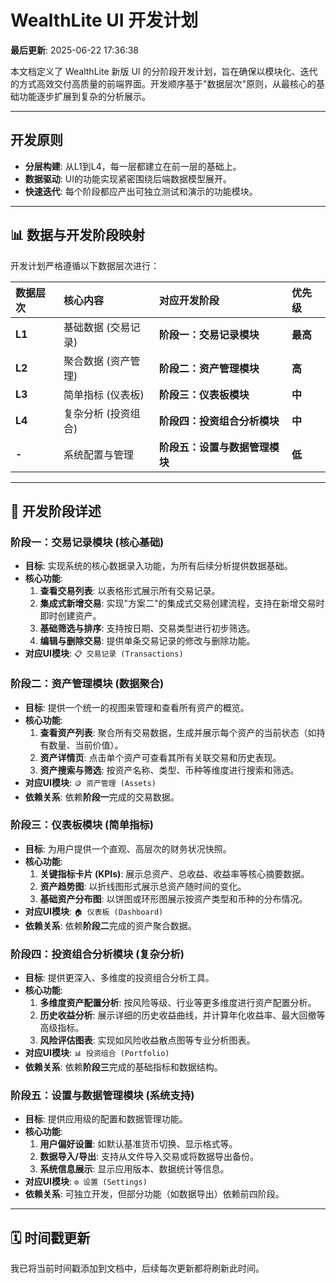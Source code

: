 # WealthLite UI 开发计划

**最后更新**: 2025-06-22 17:36:38

本文档定义了 WealthLite 新版 UI 的分阶段开发计划，旨在确保以模块化、迭代的方式高效交付高质量的前端界面。开发顺序基于"数据层次"原则，从最核心的基础功能逐步扩展到复杂的分析展示。

---

## 开发原则

- **分层构建**: 从L1到L4，每一层都建立在前一层的基础上。
- **数据驱动**: UI的功能实现紧密围绕后端数据模型展开。
- **快速迭代**: 每个阶段都应产出可独立测试和演示的功能模块。

---

## 📊 数据与开发阶段映射

开发计划严格遵循以下数据层次进行：

| 数据层次 | 核心内容             | 对应开发阶段                   | 优先级 |
| :------- | :------------------- | :----------------------------- | :----- |
| **L1**   | 基础数据 (交易记录)  | **阶段一：交易记录模块**       | **最高**   |
| **L2**   | 聚合数据 (资产管理)  | **阶段二：资产管理模块**       | **高**   |
| **L3**   | 简单指标 (仪表板)    | **阶段三：仪表板模块**         | **中**   |
| **L4**   | 复杂分析 (投资组合)  | **阶段四：投资组合分析模块**   | **中**   |
| **-**    | 系统配置与管理       | **阶段五：设置与数据管理模块** | **低**   |

---

## 🚀 开发阶段详述

### 阶段一：交易记录模块 (核心基础)

- **目标**: 实现系统的核心数据录入功能，为所有后续分析提供数据基础。
- **核心功能**:
    1.  **查看交易列表**: 以表格形式展示所有交易记录。
    2.  **集成式新增交易**: 实现"方案二"的集成式交易创建流程，支持在新增交易时即时创建资产。
    3.  **基础筛选与排序**: 支持按日期、交易类型进行初步筛选。
    4.  **编辑与删除交易**: 提供单条交易记录的修改与删除功能。
- **对应UI模块**: `📋 交易记录 (Transactions)`

### 阶段二：资产管理模块 (数据聚合)

- **目标**: 提供一个统一的视图来管理和查看所有资产的概览。
- **核心功能**:
    1.  **查看资产列表**: 聚合所有交易数据，生成并展示每个资产的当前状态（如持有数量、当前价值）。
    2.  **资产详情页**: 点击单个资产可查看其所有关联交易和历史表现。
    3.  **资产搜索与筛选**: 按资产名称、类型、币种等维度进行搜索和筛选。
- **对应UI模块**: `🪙 资产管理 (Assets)`
- **依赖关系**: 依赖**阶段一**完成的交易数据。

### 阶段三：仪表板模块 (简单指标)

- **目标**: 为用户提供一个直观、高层次的财务状况快照。
- **核心功能**:
    1.  **关键指标卡片 (KPIs)**: 展示总资产、总收益、收益率等核心摘要数据。
    2.  **资产趋势图**: 以折线图形式展示总资产随时间的变化。
    3.  **基础资产分布图**: 以饼图或环形图展示按资产类型和币种的分布情况。
- **对应UI模块**: `🏠 仪表板 (Dashboard)`
- **依赖关系**: 依赖**阶段二**完成的资产聚合数据。

### 阶段四：投资组合分析模块 (复杂分析)

- **目标**: 提供更深入、多维度的投资组合分析工具。
- **核心功能**:
    1.  **多维度资产配置分析**: 按风险等级、行业等更多维度进行资产配置分析。
    2.  **历史收益分析**: 展示详细的历史收益曲线，并计算年化收益率、最大回撤等高级指标。
    3.  **风险评估图表**: 实现如风险收益散点图等专业分析图表。
- **对应UI模块**: `📊 投资组合 (Portfolio)`
- **依赖关系**: 依赖**阶段三**完成的基础指标和数据结构。

### 阶段五：设置与数据管理模块 (系统支持)

- **目标**: 提供应用级的配置和数据管理功能。
- **核心功能**:
    1.  **用户偏好设置**: 如默认基准货币切换、显示格式等。
    2.  **数据导入/导出**: 支持从文件导入交易或将数据导出备份。
    3.  **系统信息展示**: 显示应用版本、数据统计等信息。
- **对应UI模块**: `⚙️ 设置 (Settings)`
- **依赖关系**: 可独立开发，但部分功能（如数据导出）依赖前四阶段。

---

## 🗓️ 时间戳更新

我已将当前时间戳添加到文档中，后续每次更新都将刷新此时间。 